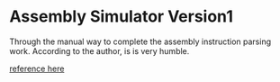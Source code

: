 # Assembly Simulator Version1
Through the manual way to complete the assembly instruction parsing work.
According to the author, is is very humble.


[reference here](https://www.bilibili.com/video/BV17K4y1N7Q2?p=1&vd_source=38033fe3a1f136728a1d6f8acf710b51)
